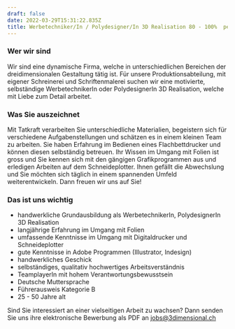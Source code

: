 ```yaml
---
draft: false
date: 2022-03-29T15:31:22.835Z
title: Werbetechniker/In / Polydesigner/In 3D Realisation 80 - 100%  per sofort
---
```

### Wer wir sind

Wir sind eine dynamische Firma, welche in unterschiedlichen Bereichen der dreidimensionalen Gestaltung tätig ist. Für unsere Produktionsabteilung, mit eigener Schreinerei und Schriftenmalerei suchen wir eine motivierte, selbständige WerbetechnikerIn oder PolydesignerIn 3D Realisation, welche mit Liebe zum Detail arbeitet. 

### Was Sie auszeichnet

Mit Tatkraft verarbeiten Sie unterschiedliche Materialien, begeistern sich für verschiedene Aufgabenstellungen und schätzen es in einem kleinen Team zu arbeiten. Sie haben Erfahrung im Bedienen eines Flachbettdrucker und können diesen selbständig betreuen. Ihr Wissen im Umgang mit Folien ist gross und Sie kennen sich mit den gängigen Grafikprogrammen aus und erledigen Arbeiten auf dem Schneideplotter. Ihnen gefällt die Abwechslung und Sie möchten sich täglich in einem spannenden Umfeld weiterentwickeln. Dann freuen wir uns auf Sie!

### Das ist uns wichtig

* handwerkliche Grundausbildung als WerbetechnikerIn, PolydesignerIn 3D Realisation
* langjährige Erfahrung im Umgang mit Folien
* umfassende Kenntnisse im Umgang mit Digitaldrucker und Schneideplotter
* gute Kenntnisse in Adobe Programmen (Illustrator, Indesign)
* handwerkliches Geschick
* selbständiges, qualitativ hochwertiges Arbeitsverständnis
* TeamplayerIn mit hohem Verantwortungsbewusstsein
* Deutsche Muttersprache
* Führerausweis Kategorie B
* 25 - 50 Jahre alt

Sind Sie interessiert an einer vielseitigen Arbeit zu wachsen? Dann senden Sie uns ihre elektronische Bewerbung als PDF an [jobs@3dimensional.ch](mailto:jobs@3dimensional.ch)